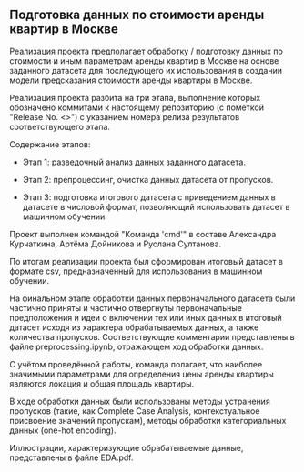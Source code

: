 ## Подготовка данных по стоимости аренды квартир в Москве

Реализация проекта предполагает обработку / подготовку данных по стоимости и иным параметрам аренды квартир в Москве на основе заданного датасета для последующего их использования в создании модели предсказания стоимости аренды квартиры в Москве. 

Реализация проекта разбита на три этапа, выполнение которых обозначено коммитами к настоящему репозиторию (с пометкой "Release No. <>") с указанием номера релиза результатов соответствующего этапа.

Содержание этапов:

  - Этап 1: разведочный анализ данных заданного датасета.

  - Этап 2: препроцессинг, очистка данных датасета от пропусков.

  - Этап 3: подготовка итогового датасета с приведением данных в датасете в числовой формат, позволяющий использовать датасет в машинном обучении. 

Проект выполнен командой "Команда 'cmd'" в составе Александра Курчаткина, Артёма Дойникова и Руслана Султанова. 

По итогам реализации проекта был сформирован итоговый датасет в формате csv, предназначенный для использования в машинном обучении.

На финальном этапе обработки данных первоначального датасета были частично приняты и частично отвергнуты первоначальные предположения и идеи о включении тех или иных данных в итоговый датасет исходя из характера обрабатываемых данных, а также количества пропусков. Соответствующие комментарии представлены в файле preprocessing.ipynb, отражающем ход обработки данных. 

С учётом проведённой работы, команда полагает, что наиболее значимыми параметрами для определения цены аренды квартиры являются локация и общая площадь квартиры. 

В ходе обработки данных были использованы методы устранения пропусков (такие, как Complete Case Analysis, контекстуальное присвоение значений пропускам), методы обработки категориальных данных (one-hot encoding). 

Иллюстрации, характеризующие обрабатываемые данные, представлены в файле EDA.pdf.
